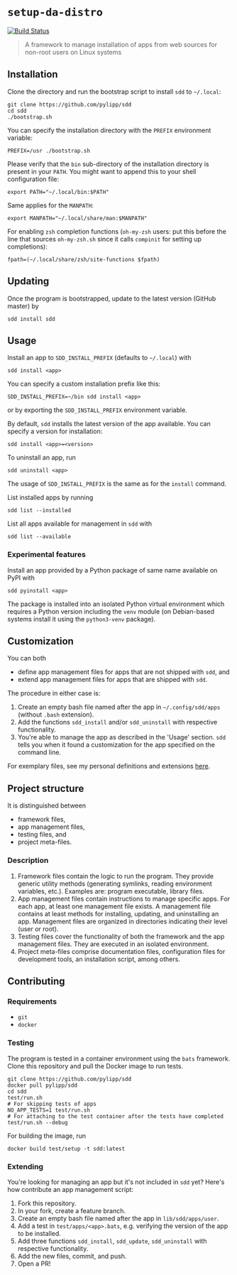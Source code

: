 # `setup-da-distro`

[![Build Status](https://travis-ci.org/pylipp/sdd.svg?branch=master)](https://travis-ci.org/pylipp/sdd)

> A framework to manage installation of apps from web sources for non-root users on Linux systems

## Installation

Clone the directory and run the bootstrap script to install `sdd` to `~/.local`:

    git clone https://github.com/pylipp/sdd
    cd sdd
    ./bootstrap.sh

You can specify the installation directory with the `PREFIX` environment variable:

    PREFIX=/usr ./bootstrap.sh

Please verify that the `bin` sub-directory of the installation directory is present in your `PATH`. You might want to append this to your shell configuration file:

    export PATH="~/.local/bin:$PATH"

Same applies for the `MANPATH`:

    export MANPATH="~/.local/share/man:$MANPATH"

For enabling `zsh` completion functions (`oh-my-zsh` users: put this before the line that sources `oh-my-zsh.sh` since it calls `compinit` for setting up completions):
    
    fpath=(~/.local/share/zsh/site-functions $fpath)

## Updating

Once the program is bootstrapped, update to the latest version (GitHub master) by

    sdd install sdd

## Usage

Install an app to `SDD_INSTALL_PREFIX` (defaults to `~/.local`) with

    sdd install <app>

You can specify a custom installation prefix like this:

    SDD_INSTALL_PREFIX=~/bin sdd install <app>

or by exporting the `SDD_INSTALL_PREFIX` environment variable.

By default, `sdd` installs the latest version of the app available. You can specify a version for installation:

    sdd install <app>=<version>

To uninstall an app, run

    sdd uninstall <app>

The usage of `SDD_INSTALL_PREFIX` is the same as for the `install` command.

List installed apps by running

    sdd list --installed

List all apps available for management in `sdd` with

    sdd list --available

### Experimental features

Install an app provided by a Python package of same name available on PyPI with

    sdd pyinstall <app>

The package is installed into an isolated Python virtual environment which requires a Python version including the `venv` module (on Debian-based systems install it using the `python3-venv` package).

## Customization

You can both

- define app management files for apps that are not shipped with `sdd`, and
- extend app management files for apps that are shipped with `sdd`.

The procedure in either case is:

1. Create an empty bash file named after the app in `~/.config/sdd/apps` (without `.bash` extension).
1. Add the functions `sdd_install` and/or `sdd_uninstall` with respective functionality.
1. You're able to manage the app as described in the 'Usage' section. `sdd` tells you when it found a customization for the app specified on the command line.

For exemplary files, see my personal definitions and extensions [here](https://github.com/pylipp/dotfiles/tree/master/sdd_apps).

## Project structure

It is distinguished between

- framework files,
- app management files,
- testing files, and
- project meta-files.

### Description

1. Framework files contain the logic to run the program. They provide generic utility methods (generating symlinks, reading environment variables, etc.). Examples are: program executable, library files.
1. App management files contain instructions to manage specific apps. For each app, at least one management file exists. A management file contains at least methods for installing, updating, and uninstalling an app. Management files are organized in directories indicating their level (user or root).
1. Testing files cover the functionality of both the framework and the app management files. They are executed in an isolated environment.
1. Project meta-files comprise documentation files, configuration files for development tools, an installation script, among others.

## Contributing

### Requirements

- `git`
- `docker`

### Testing

The program is tested in a container environment using the `bats` framework.
Clone this repository and pull the Docker image to run tests.

    git clone https://github.com/pylipp/sdd
    docker pull pylipp/sdd
    cd sdd
    test/run.sh
    # For skipping tests of apps
    NO_APP_TESTS=1 test/run.sh
    # For attaching to the test container after the tests have completed
    test/run.sh --debug

For building the image, run

    docker build test/setup -t sdd:latest

### Extending

You're looking for managing an app but it's not included in `sdd` yet? Here's how contribute an app management script:

1. Fork this repository.
1. In your fork, create a feature branch.
1. Create an empty bash file named after the app in `lib/sdd/apps/user`.
1. Add a test in `test/apps/<app>.bats`, e.g. verifying the version of the app to be installed.
1. Add three functions `sdd_install`, `sdd_update`, `sdd_uninstall` with respective functionality.
1. Add the new files, commit, and push.
1. Open a PR!
